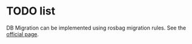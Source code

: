 # TODO list

DB Migration can be implemented using rosbag migration rules. See the [official page](http://wiki.ros.org/rosbag/migration).

